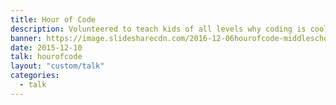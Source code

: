 ```yaml
---
title: Hour of Code
description: Volunteered to teach kids of all levels why coding is cool and how to get started.
banner: https://image.slidesharecdn.com/2016-12-06hourofcode-middleschool-171116001425/95/hour-of-code-2016-middle-school-1-638.jpg?cb=1510971722
date: 2015-12-10
talk: hourofcode
layout: "custom/talk"
categories:
  - talk
---
```

